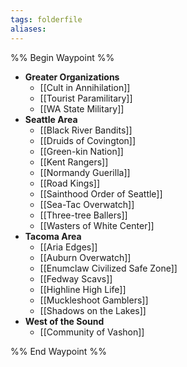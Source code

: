 ```yaml
---
tags: folderfile
aliases:
---
```


%% Begin Waypoint %%
- **Greater Organizations**
	- [[Cult in Annihilation]]
	- [[Tourist Paramilitary]]
	- [[WA State Military]]
- **Seattle Area**
	- [[Black River Bandits]]
	- [[Druids of Covington]]
	- [[Green-kin Nation]]
	- [[Kent Rangers]]
	- [[Normandy Guerilla]]
	- [[Road Kings]]
	- [[Sainthood Order of Seattle]]
	- [[Sea-Tac Overwatch]]
	- [[Three-tree Ballers]]
	- [[Wasters of White Center]]
- **Tacoma Area**
	- [[Aria Edges]]
	- [[Auburn Overwatch]]
	- [[Enumclaw Civilized Safe Zone]]
	- [[Fedway Scavs]]
	- [[Highline High Life]]
	- [[Muckleshoot Gamblers]]
	- [[Shadows on the Lakes]]
- **West of the Sound**
	- [[Community of Vashon]]

%% End Waypoint %%

